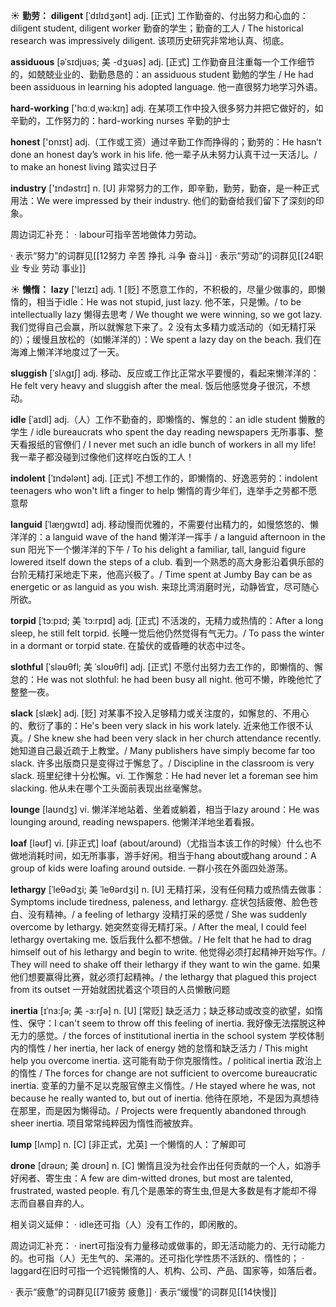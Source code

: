 ☀ <span class="category">**勤劳：**</span>
<span class="vocabulary">**diligent**</span> [ˈdɪlɪdʒənt]
<span class="definition">adj. [正式] 工作勤奋的、付出努力和心血的：</span>diligent student, diligent worker 勤奋的学生；勤奋的工人 / The historical research was impressively diligent. 该项历史研究非常地认真、彻底。           

<span class="vocabulary">**assiduous**</span> [əˈsɪdjuəs; 美 -dʒuəs]
<span class="definition">adj. [正式] 工作勤奋且注重每一个工作细节的，如兢兢业业的、勤勤恳恳的：</span>an assiduous student 勤勉的学生 / He had been assiduous in learning his adopted language. 他一直很努力地学习外语。

<span class="vocabulary">**hard-working**</span> ['hɑːd͵wə:kɪŋ] 
<span class="definition">adj. 在某项工作中投入很多努力并把它做好的，如辛勤的，工作努力的：</span>hard-working nurses 辛勤的护士

<span class="vocabulary">**honest**</span> ['ɒnɪst] 
<span class="definition">adj.（工作或工资）通过辛勤工作而挣得的；勤劳的：</span>He hasn’t done an honest day’s work in his life. 他一辈子从未努力认真干过一天活儿。/ to make an honest living 踏实过日子

<span class="vocabulary">**industry**</span> ['ɪndəstrɪ] 
<span class="definition">n. [U] 非常努力的工作，即辛勤，勤劳，勤奋，是一种正式用法：</span>We were impressed by their industry. 他们的勤奋给我们留下了深刻的印象。

周边词汇补充：
· labour可指辛苦地做体力劳动。

· 表示“努力”的词群见[[12努力 辛苦 挣扎 斗争 奋斗]]
· 表示“劳动”的词群见[[24职业 专业 劳动 事业]]

☀ <span class="category">**懒惰：**</span>
<span class="vocabulary">**lazy**</span> ['leɪzɪ] 
<span class="definition">adj. 1 [贬] 不愿意工作的，不积极的，尽量少做事的，即懒惰的，相当于idle：</span>He was not stupid, just lazy. 他不笨，只是懒。/ to be intellectually lazy 懒得去思考 / We thought we were winning, so we got lazy. 我们觉得自己会赢，所以就懈怠下来了。<span class="definition">2 没有太多精力或活动的（如无精打采的）；缓慢且放松的（如懒洋洋的）：</span>We spent a lazy day on the beach. 我们在海滩上懒洋洋地度过了一天。
           
<span class="vocabulary">**sluggish**</span> [ˈslʌgɪʃ]
<span class="definition">adj. 移动、反应或工作比正常水平要慢的，看起来懒洋洋的：</span>He felt very heavy and sluggish after the meal. 饭后他感觉身子很沉，不想动。
           
<span class="vocabulary">**idle**</span> [ˈaɪdl]
<span class="definition">adj.（人）工作不勤奋的，即懒惰的、懈怠的：</span>an idle student 懒散的学生 / idle bureaucrats who spent the day reading newspapers 无所事事、整天看报纸的官僚们 / I never met such an idle bunch of workers in all my life! 我一辈子都没碰到过像他们这样吃白饭的工人！
           
<span class="vocabulary">**indolent**</span> [ˈɪndələnt]
<span class="definition">adj. [正式] 不想工作的，即懒惰的、好逸恶劳的：</span>indolent teenagers who won't lift a finger to help 懒惰的青少年们，连举手之劳都不愿意帮
           
<span class="vocabulary">**languid**</span> [ˈlæŋgwɪd]
<span class="definition">adj. 移动慢而优雅的，不需要付出精力的，如慢悠悠的、懒洋洋的：</span>a languid wave of the hand 懒洋洋一挥手 / a languid afternoon in the sun 阳光下一个懒洋洋的下午 / To his delight a familiar, tall, languid figure lowered itself down the steps of a club. 看到一个熟悉的高大身影沿着俱乐部的台阶无精打采地走下来，他高兴极了。/ Time spent at Jumby Bay can be as energetic or as languid as you wish. 来琼比湾消磨时光，动静皆宜，尽可随心所欲。
           
<span class="vocabulary">**torpid**</span> [ˈtɔ:pɪd; 美 ˈtɔ:rpɪd]
<span class="definition">adj. [正式] 不活泼的，无精力或热情的：</span>After a long sleep, he still felt torpid. 长睡一觉后他仍然觉得有气无力。/ To pass the winter in a dormant or torpid state. 在蛰伏的或昏睡的状态中过冬。

<span class="vocabulary">**slothful**</span> [ˈsləʊθfl; 美 ˈsloʊθfl]
<span class="definition">adj. [正式] 不愿付出努力去工作的，即懒惰的、懈怠的：</span>He was not slothful: he had been busy all night. 他可不懒，昨晚他忙了整整一夜。           

<span class="vocabulary">**slack**</span> [slæk]
<span class="definition">adj. [贬] 对某事不投入足够精力或关注度的，如懈怠的、不用心的、敷衍了事的：</span>He's been very slack in his work lately. 近来他工作很不认真。/ She knew she had been very slack in her church attendance recently. 她知道自己最近疏于上教堂。/ Many publishers have simply become far too slack. 许多出版商只是变得过于懈怠了。/ Discipline in the classroom is very slack. 班里纪律十分松懈。<span class="definition">vi. 工作懈怠：</span>He had never let a foreman see him slacking. 他从未在哪个工头面前表现出丝毫懈怠。

<span class="vocabulary">**lounge**</span> [laʊndӡ] 
<span class="definition">vi. 懒洋洋地站着、坐着或躺着，相当于lazy around：</span>He was lounging around, reading newspapers. 他懒洋洋地坐着看报。

<span class="vocabulary">**loaf**</span> [ləʊf] 
<span class="definition">vi. [非正式] loaf (about/around)（尤指当本该工作的时候）什么也不做地消耗时间，如无所事事，游手好闲。相当于hang about或hang around：</span>A group of kids were loafing around outside. 一群小孩在外面四处游荡。
           
<span class="vocabulary">**lethargy**</span> [ˈleθədʒi; 美 ˈleθərdʒi]
<span class="definition">n. [U] 无精打采，没有任何精力或热情去做事：</span>Symptoms include tiredness, paleness, and lethargy. 症状包括疲倦、脸色苍白、没有精神。/ a feeling of lethargy 没精打采的感觉 / She was suddenly overcome by lethargy. 她突然变得无精打采。/ After the meal, I could feel lethargy overtaking me. 饭后我什么都不想做。/ He felt that he had to drag himself out of his lethargy and begin to write. 他觉得必须打起精神开始写作。/ They will need to shake off their lethargy if they want to win the game. 如果他们想要赢得比赛，就必须打起精神。/ the lethargy that plagued this project from its outset 一开始就困扰着这个项目的人员懒散问题
                      
<span class="vocabulary">**inertia**</span> [ɪˈnɜ:ʃə; 美 -ɜ:rʃə]
<span class="definition">n. [U] [常贬] 缺乏活力；缺乏移动或改变的欲望，如惰性、保守：</span>I can't seem to throw off this feeling of inertia. 我好像无法摆脱这种无力的感觉。/ the forces of institutional inertia in the school system 学校体制内的惰性 / her inertia, her lack of energy 她的怠惰和缺乏活力 / This might help you overcome inertia. 这可能有助于你克服惰性。/ political inertia 政治上的惰性 / The forces for change are not sufficient to overcome bureaucratic inertia. 变革的力量不足以克服官僚主义惰性。/ He stayed where he was, not because he really wanted to, but out of inertia. 他待在原地，不是因为真想待在那里，而是因为懒得动。/ Projects were frequently abandoned through sheer inertia. 项目常常纯粹因为惰性而被放弃。

<span class="vocabulary">**lump**</span> [lʌmp]
<span class="definition">n. [C] [非正式，尤英] 一个懒惰的人：</span>了解即可
           
<span class="vocabulary">**drone**</span> [drəʊn; 美 droʊn]
<span class="definition">n. [C] 懒惰且没为社会作出任何贡献的一个人，如游手好闲者、寄生虫：</span>A few are dim-witted drones, but most are talented, frustrated, wasted people. 有几个是愚笨的寄生虫,但是大多数是有才能却不得志而自暴自弃的人。
 
相关词义延伸：
· idle还可指（人）没有工作的，即闲散的。

周边词汇补充：
· inert可指没有力量移动或做事的，即无活动能力的、无行动能力的。也可指（人）无生气的、呆滞的。还可指化学性质不活跃的、惰性的；
· laggard在旧时可指一个迟钝懒惰的人、机构、公司、产品、国家等，如落后者。

· 表示“疲惫”的词群见[[71疲劳 疲惫]]
· 表示“缓慢”的词群见[[14快慢]]

